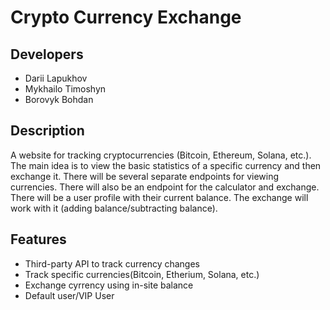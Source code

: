 # Crypto Currency Exchange

## Developers
* Darii Lapukhov
* Mykhailo Timoshyn
* Borovyk Bohdan

## Description
A website for tracking cryptocurrencies (Bitcoin, Ethereum, Solana, etc.). The main idea is to view the basic statistics of a specific currency and then exchange it. There will be several separate endpoints for viewing currencies. There will also be an endpoint for the calculator and exchange. There will be a user profile with their current balance. The exchange will work with it (adding balance/subtracting balance).

## Features

* Third-party API to track currency changes
* Track specific currencies(Bitcoin, Etherium, Solana, etc.)
* Exchange cyrrency using in-site balance
* Default user/VIP User